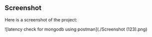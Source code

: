 ## Screenshot

Here is a screenshot of the project:

![latency check for mongodb using postman](./Screenshot (123).png)
